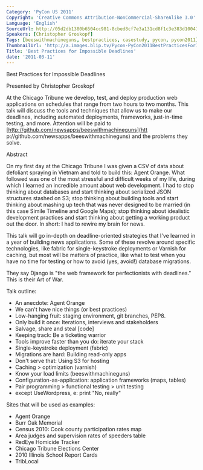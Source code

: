 ```yaml
---
Category: 'PyCon US 2011'
Copyright: 'Creative Commons Attribution-NonCommercial-ShareAlike 3.0'
Language: 'English'
SourceUrl: http://05d2db1380b6504cc981-8cbed8cf7e3a131cd8f1c3e383d10041.r93.cf2.rackcdn.com/pycon-us-2011/391_best-practices-for-impossible-deadlines.mp4
Speakers: [Christopher Groskopf]
Tags: [beeswithmachineguns, bestpractices, casestudy, pycon, pycon2011]
ThumbnailUrl: 'http://a.images.blip.tv/Pycon-PyCon2011BestPracticesForImpossibleDeadlines540-981.jpg'
Title: 'Best Practices for Impossible Deadlines'
date: '2011-03-11'
---
```

Best Practices for Impossible Deadlines

Presented by Christopher Groskopf

At the Chicago Tribune we develop, test, and deploy production web
applications on schedules that range from two hours to two months. This talk
will discuss the tools and techniques that allow us to make our deadlines,
including automated deployments, frameworks, just-in-time testing, and more.
Attention will be paid to [http://github.com/newsapps/beeswithmachineguns](htt
p://github.com/newsapps/beeswithmachineguns) and the problems they solve.

Abstract

On my first day at the Chicago Tribune I was given a CSV of data about
defoliant spraying in Vietnam and told to build this: Agent Orange. What
followed was one of the most stressful and difficult weeks of my life, during
which I learned an incredible amount about web development. I had to stop
thinking about databases and start thinking about serialized JSON structures
stashed on S3; stop thinking about building tools and start thinking about
mashing up tech that was never designed to be married (in this case Simile
Timeline and Google Maps); stop thinking about idealistic development
practices and start thinking about getting a working product out the door. In
short: I had to rewire my brain for news.

This talk will go in-depth on deadline-oriented strategies that I've learned
in a year of building news applications. Some of these revolve around specific
technologies, like fabric for single-keystroke deployments or Varnish for
caching, but most will be matters of practice, like what to test when you have
no time for testing or how to avoid (yes, avoid!) database migrations.

They say Django is "the web framework for perfectionists with deadlines." This
is their Art of War.

Talk outline:

  * An anecdote: Agent Orange 
  * We can't have nice things (or best practices) 
  * Low-hanging fruit: staging environment, git branches, PEP8. 
  * Only build it once: Iterations, interviews and stakeholders 
  * Salvage, share and steal [code] 
  * Keeping track: Be a ticketing warrior 
  * Tools improve faster than you do: iterate your stack 
  * Single-keystroke deployment (fabric) 
  * Migrations are hard: Building read-only apps 
  * Don't serve that: Using S3 for hosting 
  * Caching > optimization (varnish) 
  * Know your load limits (beeswithmachineguns) 
  * Configuration-as-application: application frameworks (maps, tables) 
  * Pair programming > functional testing > unit testing 
  * except UseWordpress, e: print "No, really" 

Sites that will be used as examples:

  * Agent Orange 
  * Burr Oak Memorial 
  * Census 2010: Cook county participation rates map 
  * Area judges and supervision rates of speeders table 
  * RedEye Homicide Tracker 
  * Chicago Tribune Elections Center 
  * 2010 Illinois School Report Cards 
  * TribLocal 

